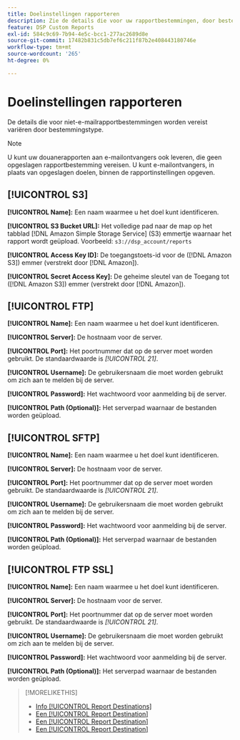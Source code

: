 ```yaml
---
title: Doelinstellingen rapporteren
description: Zie de details die voor uw rapportbestemmingen, door bestemmingstype worden vereist.
feature: DSP Custom Reports
exl-id: 584c9c69-7b94-4e5c-bcc1-277ac2689d8e
source-git-commit: 17482b831c5db7ef6c211f87b2e408443180746e
workflow-type: tm+mt
source-wordcount: '265'
ht-degree: 0%

---
```


# Doelinstellingen rapporteren

De details die voor niet-e-mailrapportbestemmingen worden vereist variëren door bestemmingstype.

>[!NOTE]
>
> U kunt uw douanerapporten aan e-mailontvangers ook leveren, die geen opgeslagen rapportbestemming vereisen. U kunt e-mailontvangers, in plaats van opgeslagen doelen, binnen de rapportinstellingen opgeven.

## [!UICONTROL S3]

**[!UICONTROL Name]:** Een naam waarmee u het doel kunt identificeren.

**[!UICONTROL S3 Bucket URL]:** Het volledige pad naar de map op het tabblad [!DNL Amazon Simple Storage Service] (S3) emmertje waarnaar het rapport wordt geüpload. Voorbeeld: `s3://dsp_account/reports`

**[!UICONTROL Access Key ID]:** De toegangstoets-id voor de ([!DNL Amazon S3]) emmer (verstrekt door [!DNL Amazon]).

**[!UICONTROL Secret Access Key]:** De geheime sleutel van de Toegang tot ([!DNL Amazon S3]) emmer (verstrekt door [!DNL Amazon]).

## [!UICONTROL FTP]

**[!UICONTROL Name]:** Een naam waarmee u het doel kunt identificeren.

**[!UICONTROL Server]:** De hostnaam voor de server.

**[!UICONTROL Port]:** Het poortnummer dat op de server moet worden gebruikt. De standaardwaarde is *[!UICONTROL 21]*.

**[!UICONTROL Username]:** De gebruikersnaam die moet worden gebruikt om zich aan te melden bij de server.

**[!UICONTROL Password]:** Het wachtwoord voor aanmelding bij de server.

**[!UICONTROL Path (Optional)]:** Het serverpad waarnaar de bestanden worden geüpload.

## [!UICONTROL SFTP]

**[!UICONTROL Name]:** Een naam waarmee u het doel kunt identificeren.

**[!UICONTROL Server]:** De hostnaam voor de server.

**[!UICONTROL Port]:** Het poortnummer dat op de server moet worden gebruikt. De standaardwaarde is *[!UICONTROL 21]*.

**[!UICONTROL Username]:** De gebruikersnaam die moet worden gebruikt om zich aan te melden bij de server.

**[!UICONTROL Password]:** Het wachtwoord voor aanmelding bij de server.

**[!UICONTROL Path (Optional)]:** Het serverpad waarnaar de bestanden worden geüpload.

## [!UICONTROL FTP SSL]

**[!UICONTROL Name]:** Een naam waarmee u het doel kunt identificeren.

**[!UICONTROL Server]:** De hostnaam voor de server.

**[!UICONTROL Port]:** Het poortnummer dat op de server moet worden gebruikt. De standaardwaarde is *[!UICONTROL 21]*.

**[!UICONTROL Username]:** De gebruikersnaam die moet worden gebruikt om zich aan te melden bij de server.

**[!UICONTROL Password]:** Het wachtwoord voor aanmelding bij de server.

**[!UICONTROL Path (Optional)]:** Het serverpad waarnaar de bestanden worden geüpload.

>[!MORELIKETHIS]
>
>* [Info [!UICONTROL Report Destinations]](/help/dsp/reports/report-destinations/report-destination-about.md)
>* [Een [!UICONTROL Report Destination]](/help/dsp/reports/report-destinations/report-destination-create.md)
>* [Een [!UICONTROL Report Destination]](/help/dsp/reports/report-destinations/report-destination-edit.md)
>* [Een [!UICONTROL Report Destination]](/help/dsp/reports/report-destinations/report-destination-delete.md)

